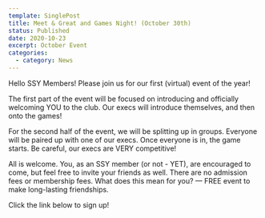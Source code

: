 ```yaml
---
template: SinglePost
title: Meet & Great and Games Night! (October 30th)
status: Published
date: 2020-10-23
excerpt: October Event
categories:
  - category: News
---
```

Hello SSY Members! Please join us for our first (virtual) event of the year!

The first part of the event will be focused on introducing and officially welcoming YOU to the club. Our execs will introduce themselves, and then onto the games!

For the second half of the event, we will be splitting up in groups. Everyone will be paired up with one of our execs. Once everyone is in, the game starts. Be careful, our execs are VERY competitive!

All is welcome. You, as an SSY member (or not - YET), are encouraged to come, but feel free to invite your friends as well. There are no admission fees or membership fees. What does this mean for you? — FREE event to make long-lasting friendships.

Click the link below to sign up!